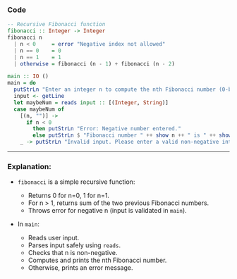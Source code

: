

### Code

```haskell
-- Recursive Fibonacci function
fibonacci :: Integer -> Integer
fibonacci n
  | n < 0     = error "Negative index not allowed"
  | n == 0    = 0
  | n == 1    = 1
  | otherwise = fibonacci (n - 1) + fibonacci (n - 2)

main :: IO ()
main = do
  putStrLn "Enter an integer n to compute the nth Fibonacci number (0-based):"
  input <- getLine
  let maybeNum = reads input :: [(Integer, String)]
  case maybeNum of
    [(n, "")] -> 
      if n < 0 
        then putStrLn "Error: Negative number entered."
        else putStrLn $ "Fibonacci number " ++ show n ++ " is " ++ show (fibonacci n)
    _ -> putStrLn "Invalid input. Please enter a valid non-negative integer."
```

---

### Explanation:

* `fibonacci` is a simple recursive function:

  * Returns 0 for n=0, 1 for n=1.
  * For n > 1, returns sum of the two previous Fibonacci numbers.
  * Throws error for negative n (input is validated in `main`).
* In `main`:

  * Reads user input.
  * Parses input safely using `reads`.
  * Checks that n is non-negative.
  * Computes and prints the nth Fibonacci number.
  * Otherwise, prints an error message.

